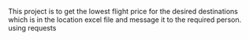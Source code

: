 This project  is to get the lowest flight price for the desired destinations which is in the location excel file and message it to the required person.
using requests
